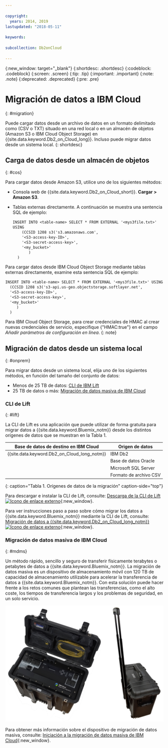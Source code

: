 ```yaml
---

copyright:
  years: 2014, 2019
lastupdated: "2018-05-11"

keywords: 

subcollection: Db2onCloud

---
```


<!-- Attribute definitions --> 
{:new_window: target="_blank"}
{:shortdesc: .shortdesc}
{:codeblock: .codeblock}
{:screen: .screen}
{:tip: .tip}
{:important: .important}
{:note: .note}
{:deprecated: .deprecated}
{:pre: .pre}

# Migración de datos a IBM Cloud
{: #migration}

Puede cargar datos desde un archivo de datos en un formato delimitado como (CSV o TXT) situado en una red local o en un almacén de objetos (Amazon S3 o IBM Cloud Object Storage) en {{site.data.keyword.Db2_on_Cloud_long}}. Incluso puede migrar datos desde un sistema local.
{: shortdesc}

## Carga de datos desde un almacén de objetos
{: #cos}

Para cargar datos desde Amazon S3, utilice uno de los siguientes métodos:
  * Consola web de {{site.data.keyword.Db2_on_Cloud_short}}. **Cargar > Amazon S3**. 
  * Tablas externas directamente. A continuación se muestra una sentencia SQL de ejemplo:

    ```
    INSERT INTO <table-name> SELECT * FROM EXTERNAL '<mys3file.txt>' USING
        (CCSID 1208 s3('s3.amazonaws.com',
        '<S3-access-key-ID>',
        '<S3-secret-access-key>',
        '<my_bucket>'
           )
      )      
    ```

Para cargar datos desde IBM Cloud Object Storage mediante tablas externas directamente, examine esta sentencia SQL de ejemplo:

```
INSERT INTO <table-name> SELECT * FROM EXTERNAL '<mys3file.txt>' USING
  (CCSID 1208 s3('s3-api.us-geo.objectstorage.softlayer.net',
  '<S3-access-key-ID>',
  '<S3-secret-access-key>',
  '<my_bucket>'
     )
  )      
```

Para IBM Cloud Object Storage, para crear credenciales de HMAC al crear nuevas credenciales de servicio, especifique {"HMAC:true"} en el campo *Añadir parámetros de configuración en línea*.
{: note}

## Migración de datos desde un sistema local
{: #onprem}

Para migrar datos desde un sistema local, elija uno de los siguientes métodos, en función del tamaño del conjunto de datos:
* Menos de 25 TB de datos: [CLI de IBM Lift](#lift)
* 25 TB de datos o más: [Migración de datos masiva de IBM Cloud](#mdms)

### CLI de Lift
{: #lift}

La CLI de Lift es una aplicación que puede utilizar de forma gratuita para migrar datos a {{site.data.keyword.Bluemix_notm}} desde los distintos orígenes de datos que se muestran en la Tabla 1. 

| Base de datos de destino en IBM Cloud | Origen de datos |
|------------------------------|-------------|
| {{site.data.keyword.Db2_on_Cloud_long_notm}}   | IBM Db2 |
|                              | Base de datos Oracle |
|                              | Microsoft SQL Server |
|                              | Formato de archivo CSV |
{: caption="Tabla 1. Orígenes de datos de la migración" caption-side="top"}

Para descargar e instalar la CLI de Lift, consulte: [Descarga de la CLI de Lift ![Icono de enlace externo](../../icons/launch-glyph.svg "Icono de enlace externo")](https://lift.ng.bluemix.net/#download){:new_window}.

Para ver instrucciones paso a paso sobre cómo migrar los datos a {{site.data.keyword.Bluemix_notm}} mediante la CLI de Lift, consulte: [Migración de datos a {{site.data.keyword.Db2_on_Cloud_long_notm}} ![Icono de enlace externo](../../icons/launch-glyph.svg "Icono de enlace externo")](https://lift.ng.bluemix.net/#docs){:new_window}.

### Migración de datos masiva de IBM Cloud
{: #mdms}

Un método rápido, sencillo y seguro de transferir físicamente terabytes o petabytes de datos a {{site.data.keyword.Bluemix_notm}}. La migración de datos masiva es un dispositivo de almacenamiento móvil con 120 TB de capacidad de almacenamiento utilizable para acelerar la transferencia de datos a {{site.data.keyword.Bluemix_notm}}. Con esta solución puede hacer frente a los retos comunes que plantean las transferencias, como el alto coste, los tiempos de transferencia largos y los problemas de seguridad, en un solo servicio.

![Vista del dispositivo de migración de datos masiva](images/mdms.svg)

Para obtener más información sobre el dispositivo de migración de datos masiva, consulte: [Iniciación a la migración de datos masiva de IBM Cloud](/docs/infrastructure/mass-data-migration/index.html#getting-started-with-ibm-cloud-mass-data-migration){:new_window}.


